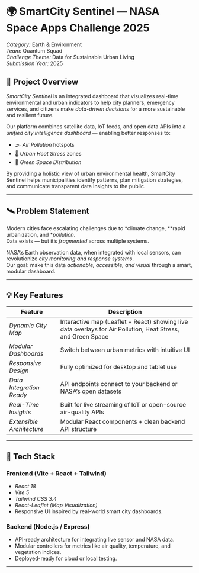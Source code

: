 # 🌍 SmartCity Sentinel — NASA Space Apps Challenge 2025

*Category:* Earth & Environment  
*Team:* Quantum Squad  
*Challenge Theme:* Data for Sustainable Urban Living  
*Submission Year:* 2025  


## 🚀 Project Overview

*SmartCity Sentinel* is an integrated dashboard that visualizes real-time environmental and urban indicators to help city planners, emergency services, and citizens make *data-driven decisions* for a more sustainable and resilient future.

Our platform combines satellite data, IoT feeds, and open data APIs into a *unified city intelligence dashboard* — enabling better responses to:

- 🌫 *Air Pollution* hotspots  
- 🌡 *Urban Heat Stress* zones  
- 🌳 *Green Space Distribution*

By providing a holistic view of urban environmental health, SmartCity Sentinel helps municipalities identify patterns, plan mitigation strategies, and communicate transparent data insights to the public.

---

## 🛰 Problem Statement

Modern cities face escalating challenges due to *climate change, **rapid urbanization, and **pollution*.  
Data exists — but it’s *fragmented* across multiple systems.

NASA’s Earth observation data, when integrated with local sensors, can revolutionize *city monitoring and response systems*.  
Our goal: make this data *actionable, accessible, and visual* through a smart, modular dashboard.

---

## 💡 Key Features

| Feature | Description |
|----------|-------------|
| *Dynamic City Map* | Interactive map (Leaflet + React) showing live data overlays for Air Pollution, Heat Stress, and Green Space |
| *Modular Dashboards* | Switch between urban metrics with intuitive UI |
| *Responsive Design* | Fully optimized for desktop and tablet use |
| *Data Integration Ready* | API endpoints connect to your backend or NASA’s open datasets |
| *Real-Time Insights* | Built for live streaming of IoT or open-source air-quality APIs |
| *Extensible Architecture* | Modular React components + clean backend API structure |

---

## 🧠 Tech Stack

### Frontend (Vite + React + Tailwind)
- *React 18*
- *Vite 5*
- *Tailwind CSS 3.4*
- *React-Leaflet (Map Visualization)*
- Responsive UI inspired by real-world smart city dashboards.

### Backend (Node.js / Express)
- API-ready architecture for integrating live sensor and NASA data.
- Modular controllers for metrics like air quality, temperature, and vegetation indices.
- Deployed-ready for cloud or local testing.

---
